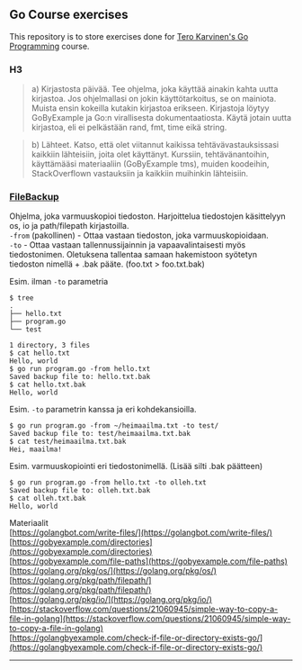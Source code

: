 ## Go Course exercises
This repository is to store exercises done for [Tero Karvinen's Go Programming](http://terokarvinen.com/2020/go-programming-course-2020-w22/#laksyt) course.

### H3
>a) Kirjastosta päivää. Tee ohjelma, joka käyttää ainakin kahta uutta kirjastoa. Jos ohjelmallasi on jokin käyttötarkoitus, se on mainiota. Muista ensin kokeilla kutakin kirjastoa erikseen. Kirjastoja löytyy GoByExample ja Go:n virallisesta dokumentaatiosta. Käytä jotain uutta kirjastoa, eli ei pelkästään rand, fmt, time eikä string.

>b) Lähteet. Katso, että olet viitannut kaikissa tehtävävastauksissasi kaikkiin lähteisiin, joita olet käyttänyt. Kurssiin, tehtävänantoihin, käyttämääsi materiaaliin (GoByExample tms), muiden koodeihin, StackOverflown vastauksiin ja kaikkiin muihinkin lähteisiin.

### [FileBackup](FileBackup/program.go)<br>
Ohjelma, joka varmuuskopioi tiedoston. Harjoittelua tiedostojen käsittelyyn os, io ja path/filepath kirjastoilla.<br>
`-from` (pakollinen) - Ottaa vastaan tiedoston, joka varmuuskopioidaan.<br>
`-to` - Ottaa vastaan tallennussijainnin ja vapaavalintaisesti myös tiedostonimen. Oletuksena tallentaa samaan hakemistoon syötetyn tiedoston nimellä + .bak pääte. (foo.txt > foo.txt.bak)

Esim. ilman `-to` parametria
~~~~
$ tree
.
├── hello.txt
├── program.go
└── test

1 directory, 3 files
$ cat hello.txt 
Hello, world
$ go run program.go -from hello.txt 
Saved backup file to: hello.txt.bak
$ cat hello.txt.bak 
Hello, world
~~~~

Esim. `-to` parametrin kanssa ja eri kohdekansioilla.
~~~~
$ go run program.go -from ~/heimaailma.txt -to test/
Saved backup file to: test/heimaailma.txt.bak
$ cat test/heimaailma.txt.bak 
Hei, maailma!
~~~~

Esim. varmuuskopiointi eri tiedostonimellä. (Lisää silti .bak päätteen)
~~~~
$ go run program.go -from hello.txt -to olleh.txt
Saved backup file to: olleh.txt.bak
$ cat olleh.txt.bak 
Hello, world
~~~~

Materiaalit<br>
[https://golangbot.com/write-files/](https://golangbot.com/write-files/)<br>
[https://gobyexample.com/directories](https://gobyexample.com/directories)<br>
[https://gobyexample.com/file-paths](https://gobyexample.com/file-paths)<br>
[https://golang.org/pkg/os/](https://golang.org/pkg/os/)<br>
[https://golang.org/pkg/path/filepath/](https://golang.org/pkg/path/filepath/)<br>
[https://golang.org/pkg/io/](https://golang.org/pkg/io/)<br>
[https://stackoverflow.com/questions/21060945/simple-way-to-copy-a-file-in-golang](https://stackoverflow.com/questions/21060945/simple-way-to-copy-a-file-in-golang)<br>
[https://golangbyexample.com/check-if-file-or-directory-exists-go/](https://golangbyexample.com/check-if-file-or-directory-exists-go/)<br>

<hr>
